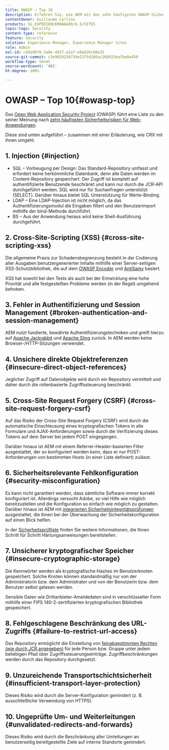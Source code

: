 ```yaml
---
title: OWASP – Top 10
description: Erfahren Sie, wie AEM mit den zehn häufigsten OWASP-Sicherheitsrisiken umgeht.
contentOwner: Guillaume Carlino
products: SG_EXPERIENCEMANAGER/6.5/SITES
topic-tags: Security
content-type: reference
feature: Security
solution: Experience Manager, Experience Manager Sites
role: Admin
exl-id: c49a9876-3a8e-4837-a1a7-e0e62bc60e32
source-git-commit: c3e9029236734e22f5d266ac26b923eafbe0a459
workflow-type: tm+mt
source-wordcount: '481'
ht-degree: 100%

---
```


# OWASP – Top 10{#owasp-top}

Das [Open Web Application Security Project](https://owasp.org/) (OWASP) führt eine Liste zu den seiner Meinung nach [zehn häufigsten Sicherheitsrisiken für Web-Anwendungen](https://owasp.org/www-project-top-ten/).

Diese sind unten aufgeführt – zusammen mit einer Erläuterung, wie CRX mit ihnen umgeht.

## 1. Injection {#injection}

* SQL – Vorbeugung per Design: Das Standard-Repository umfasst und erfordert keine herkömmliche Datenbank, denn alle Daten werden im Content-Repository gespeichert. Der Zugriff ist komplett auf authentifizierte Benutzende beschränkt und kann nur durch die JCR-API durchgeführt werden. SQL wird nur für Suchanfragen unterstützt (SELECT). Darüber hinaus bietet SQL Unterstützung für Werte-Binding.
* LDAP – Eine LDAP-Injection ist nicht möglich, da das Authentifizierungsmodul die Eingaben filtert und den Benutzerimport mithilfe der bind-Methode durchführt.
* BS – Aus der Anwendung heraus wird keine Shell-Ausführung durchgeführt.

## &#x200B;2. Cross-Site-Scripting (XSS) {#cross-site-scripting-xss}

Die allgemeine Praxis zur Schadensbegrenzung besteht in der Codierung aller Ausgaben benutzergenerierter Inhalte mithilfe einer Server-seitigen XSS-Schutzbibliothek, die auf dem [OWASP Encoder](https://owasp.org/www-project-java-encoder/) und [AntiSamy](https://wiki.owasp.org/index.php/Category:OWASP_AntiSamy_Project) basiert.

XSS hat sowohl bei den Tests als auch bei der Entwicklung eine hohe Priorität und alle festgestellten Probleme werden (in der Regel) umgehend behoben.

## &#x200B;3. Fehler in Authentifizierung und Session Management {#broken-authentication-and-session-management}

AEM nutzt fundierte, bewährte Authentifizierungstechniken und greift hierzu auf [Apache Jackrabbit](https://jackrabbit.apache.org/jcr/index.html) und [Apache Sling](https://sling.apache.org/) zurück. In AEM werden keine Browser-/HTTP-Sitzungen verwendet.

## &#x200B;4. Unsichere direkte Objektreferenzen {#insecure-direct-object-references}

Jeglicher Zugriff auf Datenobjekte wird durch ein Repository vermittelt und daher durch die rollenbasierte Zugriffssteuerung beschränkt.

## 5. Cross-Site Request Forgery (CSRF) {#cross-site-request-forgery-csrf}

Auf das Risiko der Cross-Site Request Forgery (CSRF) wird durch die automatische Einschleusung eines kryptografischen Tokens in alle Formulare und AJAX-Anforderungen sowie durch die Verifizierung dieses Tokens auf dem Server bei jedem POST eingegangen.

Darüber hinaus ist AEM mit einem Referrer-Header-basierten Filter ausgestattet, der so konfiguriert werden kann, dass er *nur* POST-Anforderungen von bestimmten Hosts (in einer Liste definiert) zulässt.

## &#x200B;6. Sicherheitsrelevante Fehlkonfiguration {#security-misconfiguration}

Es kann nicht garantiert werden, dass sämtliche Software immer korrekt konfiguriert ist. Allerdings versucht Adobe, so viel Hilfe wie möglich bereitzustellen und die Konfiguration so einfach wie möglich zu gestalten. Darüber hinaus ist AEM mit [integrierten Sicherheitsintegritätsprüfungen](/help/sites-administering/operations-dashboard.md) ausgestattet, die Ihnen bei der Überwachung der Sicherheitskonfiguration auf einen Blick helfen.

In der [Sicherheitsprüfliste](/help/sites-administering/security-checklist.md) finden Sie weitere Informationen, die Ihnen Schritt für Schritt Härtungsanweisungen bereitstellen.

## &#x200B;7. Unsicherer kryptografischer Speicher {#insecure-cryptographic-storage}

Die Kennwörter werden als kryptografische Hashes im Benutzerknoten gespeichert. Solche Knoten können standardmäßig nur von der Administratorin bzw. dem Administrator und von der Benutzerin bzw. dem Benutzer selbst gelesen werden.

Sensible Daten wie Drittanbieter-Ameldedaten sind in verschlüsselter Form mithilfe einer FIPS 140-2-zertifizierten kryptografischen Bibliothek gespeichert.

## &#x200B;8. Fehlgeschlagene Beschränkung des URL-Zugriffs {#failure-to-restrict-url-access}

Das Repository ermöglicht die Einstellung von [feinabgestimmten Rechten (wie durch JCR angegeben)](https://developer.adobe.com/experience-manager/reference-materials/spec/jcr/2.0/16_Access_Control_Management.html) für jede Person bzw. Gruppe unter jedem beliebigen Pfad über Zugriffssteuerungseinträge. Zugriffbeschränkungen werden durch das Repository durchgesetzt.

## &#x200B;9. Unzureichende Transportschichtsicherheit {#insufficient-transport-layer-protection}

Dieses Risiko wird durch die Server-Konfiguration gemindert (z. B. ausschließliche Verwendung von HTTPS).

## &#x200B;10. Ungeprüfte Um- und Weiterleitungen {#unvalidated-redirects-and-forwards}

Dieses Risiko wird durch die Beschränkung aller Umleitungen an benutzerseitig bereitgestellte Ziele auf interne Standorte gemindert.
